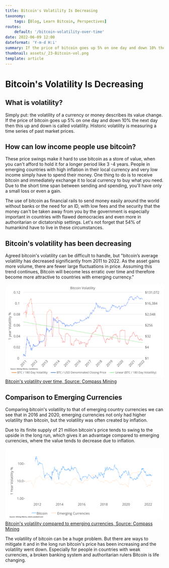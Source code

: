 ```yaml
---
title: Bitcoin's Volatility Is Decreasing
taxonomy:
    tags: [Blog, Learn Bitcoin, Perspectives]
routes:
    default: '/bitcoin-volatility-over-time'
date: 2022-06-09 12:00
dateformat: 'Y-m-d H:i'
summary: If the price of bitcoin goes up 5% on one day and down 10% the next day then this up and down is called volatility.
thumbnail: assets/_23-Bitcoin-vol.png
template: article
---
```


# Bitcoin's Volatility Is Decreasing
## What is volatility?

Simply put: the volatility of a currency or money describes its value change. If the price of bitcoin goes up 5% on one day and down 10% the next day then this up and down is called volatility. Historic volatility is measuring a time series of past market prices.

## How can low income people use bitcoin?
These price swings make it hard to use bitcoin as a store of value, when you can't afford to hold it for a longer period like 3 -4 years. People in emerging countries with high inflation in their local currency and very low income simply have to spend their money. One thing to do is to receive bitcoin and immediately exchange it to local currency to buy what you need. Due to the short time span between sending and spending, you'll have only a small loss or even a gain. 

The use of bitcoin as financial rails to send money easily around the world without banks or the need for an ID, with low fees and the security that the money can't be taken away from you by the government is especially important in countries with flawed democracies and even more in authoritarian or dictatorship settings. Let's not forget that 54% of humankind have to live in these circumstances.

## Bitcoin's volatility has been decreasing
Agreed bitcoin's volatility can be difficult to handle, but "bitcoin’s average volatility has decreased significantly from 2011 to 2022. As the asset gains more volume, there are fewer large fluctuations in price. Assuming this trend continues, Bitcoin will become less erratic over time and therefore become more attractive to countries with emerging currency."

![](assets/_23-Bitcoin-vol.png)
[Bitcoin's volatility over time, Source: Compass Mining](https://compassmining.io/education/comparing-bitcoins-volatility-to-that-of-other-assets/)


## Comparison to Emerging Currencies

Comparing bitcoin's volatility to that of emerging country currencies we can see that in 2016 and 2020, emerging currencies not only had higher volatility than bitcoin, but the volatility was often created by inflation.

Due to its finite supply of 21 million bitcoin's price tends to swing to the upside in the long run, which gives it an advantage compared to emerging currencies, where the value tends to decrease due to inflation.

![](assets/_23-ECS-BTC-vol.png)
[Bitcoin's volatility compared to emerging currencies, Source: Compass Mining](https://compassmining.io/education/comparing-bitcoins-volatility-to-that-of-other-assets/)

The volatility of bitcoin can be a huge problem. But there are ways to mitigate it and in the long run bitcoin's price has been increasing and the volatility went down. Especially for people in countries with weak currencies, a broken banking system and authoritarian rulers Bitcoin is life changing.